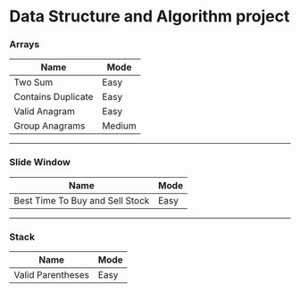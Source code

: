 # Data Structure and Algorithm project

### Arrays
| Name | Mode   |
|------|--------|
|Two Sum | Easy   |
|Contains Duplicate | Easy   |
|Valid Anagram | Easy   |
|Group Anagrams | Medium |
 
___

### Slide Window
| Name | Mode   |
|------|--------|
|  Best Time To Buy and Sell Stock | Easy |

___

### Stack
| Name              | Mode   |
|-------------------|--------|
| Valid Parentheses | Easy |